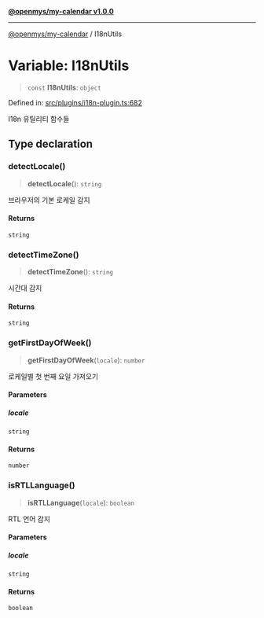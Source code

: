 [**@openmys/my-calendar v1.0.0**](../README.md)

***

[@openmys/my-calendar](../globals.md) / I18nUtils

# Variable: I18nUtils

> `const` **I18nUtils**: `object`

Defined in: [src/plugins/i18n-plugin.ts:682](https://github.com/openmys/my-calendar/blob/96ebce4306bfb6a4ab4c4297a9b422c56933c5da/src/plugins/i18n-plugin.ts#L682)

I18n 유틸리티 함수들

## Type declaration

### detectLocale()

> **detectLocale**(): `string`

브라우저의 기본 로케일 감지

#### Returns

`string`

### detectTimeZone()

> **detectTimeZone**(): `string`

시간대 감지

#### Returns

`string`

### getFirstDayOfWeek()

> **getFirstDayOfWeek**(`locale`): `number`

로케일별 첫 번째 요일 가져오기

#### Parameters

##### locale

`string`

#### Returns

`number`

### isRTLLanguage()

> **isRTLLanguage**(`locale`): `boolean`

RTL 언어 감지

#### Parameters

##### locale

`string`

#### Returns

`boolean`
